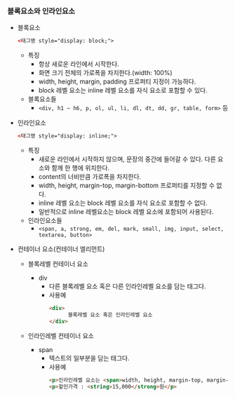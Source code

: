 ### 블록요소와 인라인요소 
- 블록요소
  ```html
  <태그명 style="display: block;">
  ```
  * 특징
    + 항상 새로운 라인에서 시작한다.
    + 화면 크기 전체의 가로폭을 차지한다.(width: 100%)
    + width, height, margin, padding 프로퍼티 지정이 가능하다.
    + block 레벨 요소는 inline 레벨 요소를 자식 요소로 포함할 수 있다.
  * 블록요소들
    + ```<div, h1 ~ h6, p, ol, ul, li, dl, dt, dd, gr, table, form>``` 등
    
- 인라인요소
  ```html
  <태그명 style="display: inline;">
  ```
  * 특징
    + 새로운 라인에서 시작하지 않으며, 문장의 중간에 들어갈 수 있다. 다른 요소와 함께 한 행에 위치한다.
    + content의 너비만큼 가로폭을 차지한다.
    + width, height, margin-top, margin-bottom 프로퍼티를 지정할 수 없다.
    + inline 레벨 요소는 block 레벨 요소를 자식 요소로 포함할 수 없다.
    + 일반적으로 inline 레벨요소는 block 레벨 요소에 포함되어 사용된다.
  * 인라인요소들
    + ```<span, a, strong, em, del, mark, small, img, input, select, textarea, button>```
    
- 컨테이너 요소(컨테이너 엘리먼트)
  * 블록레벨 컨테이너 요소
    + div
       - 다른 블록레벨 요소 혹은 다른 인라인레벨  요소를 담는 태그다.
       - 사용예
         ```html
         <div>
               블록레벨 요소 혹은 인라인레벨 요소
         </div>
         ```
    
  * 인라인레벨 컨테이너 요소
    + span
       - 텍스트의 일부분을 담는 태그다.
       - 사용예
         ```html
         <p>인라인레벨 요소는 <span>width, height, margin-top, margin-bottom</span> 프로퍼티를 지정할 수 없다.</p>
         <p>할인가격 : <string>15,000</strong>원</p>
         ```
































         
